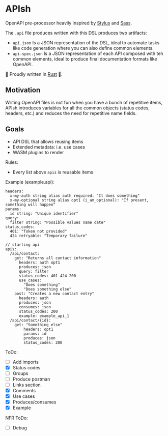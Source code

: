 # APIsh

OpenAPI pre-processor heavily inspired by [Stylus](https://stylus-lang.com) and 
[Sass](https://sass-lang.com).

The `.api` file produces written with this DSL produces two artifacts:

- `api.json` Is a JSON representation of the DSL, ideal to automate tasks like
  code generation where you can also define common elements.
- `api-spec.json` Is a JSON representation of each API composed with teh common 
  elements, ideal to produce final documentation formats like OpenAPI.

🙊 Proudly written in [Rust](https://www.rust-lang.org) 🦀.

## Motivation

Writing OpenAPI files is not fun when you have a bunch of repetitive items, 
APIsh introduces variables for all the common objects (status codes, headers, 
etc.) and reduces the need for repetitive name fields.

## Goals

- API DSL that allows reusing items
- Extended metadata: i.e. use cases
- WASM plugins to render

Rules:
- Every list above `apis` is reusable items

Example (example.api):
```
headers:
  x-my-auth string alias auth required: "It does something"
  x-my-optional string alias opt1 (i_am_optional): "If present, something will happen"
params:
  id string: "Unique identifier"
query:
  filter string: "Possible values name date"
status_codes:
  401: "Token not provided"
  424 retryable: "Temporary failure"

// starting api
apis:
  /api/contact:
    get: "Returns all contact information"
      headers: auth opt1
      produces: json
      query: filter
      status_codes: 401 424 200
      use_cases:
        "Does something"
        "Does something else"
    post: "Creates a new contact entry"
      headers: auth
      produces: json
      consumes: json
      status_codes: 200
      example: example_api_1
  /api/contact/{id}:
    get: "Something else"
        headers: opt1
        params: id
        produces: json
        status_codes: 200

```

ToDo:
- [ ] Add imports
- [X] Status codes
- [ ] Groups
- [ ] Produce postman
- [ ] Links section
- [X] Comments
- [X] Use cases
- [X] Produces/consumes
- [X] Example

NFR ToDo:
- [ ] Debug